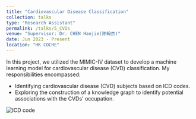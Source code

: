 ```yaml
---
title: "Cardiovascular Disease Classification"
collection: talks
type: "Research Assistant"
permalink: /talks/5_CVDs
venue: "Supervisor: Dr. CHEN Hanjie(陈翰杰)"
date: Jun 2023 - Present
location: "HK COCHE"
---
```


In this project, we utilized the MIMIC-IV dataset to develop a machine learning model for cardiovascular disease (CVD) classification. My responsibilities encompassed:
* Identifying cardiovascular disease (CVD) subjects based on ICD codes.
* Exploring the construction of a knowledge graph to identify potential associations with the CVDs' occupation.





![ICD code](http://yanweijin.github.io/images/ICD_code.png)
